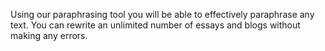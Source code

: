 Using our paraphrasing tool you will be able to effectively paraphrase any text. You can rewrite an unlimited number of essays and blogs without making any errors.
